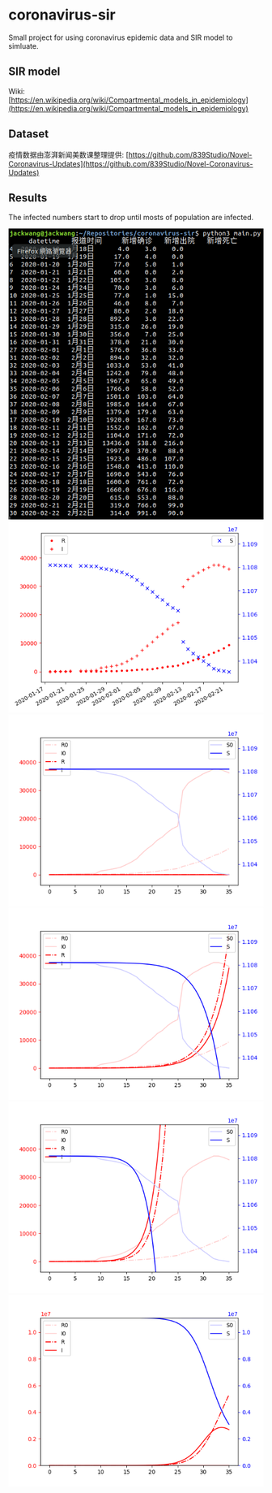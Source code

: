 # coronavirus-sir
Small project for using coronavirus epidemic data and SIR model to simluate.

## SIR model

Wiki:
[https://en.wikipedia.org/wiki/Compartmental_models_in_epidemiology](https://en.wikipedia.org/wiki/Compartmental_models_in_epidemiology)

## Dataset

疫情数据由澎湃新闻美数课整理提供:
[https://github.com/839Studio/Novel-Coronavirus-Updates](https://github.com/839Studio/Novel-Coronavirus-Updates)

## Results

The infected numbers start to drop until mosts of population are infected.

![preprocessed_data](figures/preprocessed_data.png)
![preprocessed_data_plot](figures/preprocessed_data_plot.png)
![beta_0_3_gamma_0_3](figures/beta_0_3_gamma_0_3.png)
![beta_0_7_gamma_0_4](figures/beta_0_7_gamma_0_4.png)
![beta_0_8_gamma_0_3](figures/beta_0_8_gamma_0_3.png)
![beta_0_8_gamma_0_3_fullscale](figures/beta_0_8_gamma_0_3_fullscale.png)